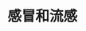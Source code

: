 # 感冒和流感
<sc-dc />
<br />
<dialog>
## Tim, you don't look well today. Are you OK?
# I think I caught a [cold/n./3]. I have a bad [cough/n.] and I ache all over.
## Maybe it's not a cold, maybe it's the [flu/n.].
A [symptom/n.] of the flu is body [aches/n.].
## Mike, Pam and Chris all came down with the flu last week and are on sick leave.
# Hmm, maybe you're right. I think I'm also running a [fever/n.].
## Take a sick day. Go see a doctor and get some medicine.
# OK. I will do that.
## Rest well. Hope you get well soon.
# Thanks. Bye.
## Bye.
</dialog>

